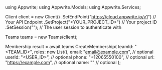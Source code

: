 using Appwrite;
using Appwrite.Models;
using Appwrite.Services;

Client client = new Client()
    .SetEndPoint("https://cloud.appwrite.io/v1") // Your API Endpoint
    .SetProject("<YOUR_PROJECT_ID>") // Your project ID
    .SetSession(""); // The user session to authenticate with

Teams teams = new Teams(client);

Membership result = await teams.CreateMembership(
    teamId: "<TEAM_ID>",
    roles: new List<string>(),
    email: "email@example.com", // optional
    userId: "<USER_ID>", // optional
    phone: "+12065550100", // optional
    url: "https://example.com", // optional
    name: "<NAME>" // optional
);